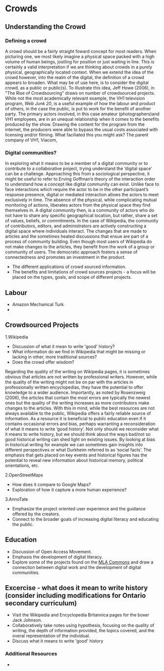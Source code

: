 # Crowds 

## Understanding the Crowd

### Defining a crowd 
 
A crowd should be a fairly straight foward concept for most readers. When picturing one, we most likely imagine a physical space packed with a high volume of human beings, jostling for position or just waiting in line. This is certainly a valid interpretation if we are thinking about crowds in a purely physical, geographically located context. When we extend the idea of the crowd however, into the realm of the digital, the definition of a crowd appears to broaden. What may be of use here, is to consider the digital crowd, as a public or public(s). To illustrate this idea, Jeff Howe (2006), in "The Rise of Crowdsourcing" draws on number of crowdsourced projects. While not the most academically relevant example, the VH1 television program, *Web Junk 20*, is a useful example of how the labour and product of others, in the case the public, is put to work for the benefit of another party. The primary actors involved, in this case amateur (photographers)and VH1 employees, are in an unequal relationship when it comes to the benefits produced by the show. Drawing the content for the program from the internet, the producers were able to bypass the usual costs associated with licensing and/or filming. What faciliated this you might ask? The parent company of VH1, Viacom, 

### Digital communities?

In exploring what it means to be a member of a digital community or to contribute to a collaborative project, trying understand the ‘digital space’ can be a challenge. Approaching this from a sociological perspective, it might be useful to refer to Erving Goffman’s theory of the interaction order to understand how a concept like digital community can exist. Unlike face to face interactions which require the actor to be in the other participant’s response presence, digital or mediated interaction allows the actors to meet exclusively in time. The absence of the physical, while complicating mutual monitoring of actions, liberates actors from the physical space they find themselves in. A digital community then, is a community of actors who do not have to share any specific geographical location, but rather, share a set of values, beliefs, or commitments. In the case of Wikipedia, the community of contributors, editors, and administrators are actively constructing a digital space where individuals interact. The changes that are made to articles and the sometimes heated discussions that ensue are part of a process of community building. Even though most users of Wikipedia do not make changes to the articles, they benefit from the work of a group or community of users. The democratic approach fosters a sense of connectedness and promotes an investment in the product.

- The different applications of crowd sourced information. 
- The benefits and limitations of crowd sources projects - a focus will be placed on the types, goals, and scope of different projects. 

## Labour 
- Amazon Mechanical Turk 
- 

## Crowdsourced Projects

1.Wikipedia 
- Discussion of what it mean to write 'good' history? 
- What information do we find in Wikipedia that might be missing or lacking in other, more traditional sources?
- Does the crowd offer wisdom?

Regarding the quality of the writing on Wikipedia pages, it is sometimes obvious that articles are not written by professional writers. However, while the quality of the writing might not be on par with the articles in professionally written encyclopedias, they have the potential to offer knowledge to a wider audience. Importantly, as noted by Rosenzweig (2006), the articles that contain the most errors are typically the newest ones but the quality of the writing increases as more contributors make changes to the articles. With this in mind, while the best resources are not always available to the public, Wikipedia offers a fairly reliable source of information. As a resource it is beneficial to public education even if it contains occasional errors and bias, perhaps warranting a reconsideration of what it means to write ‘good history’. Not only should we reconsider what it means to write history, but we should think about the ways bad/not so good historical writing can shed light on existing issues. By looking at bias in historical writing for example we can sometimes gain insights into different perspectives or what Durkheim referred to as ‘social facts’. The emphasis that gets placed on key events and historical figures has the potential to reveal new information about historical memory, political orientations, etc.

2.OpenStreetMaps
- How does it compare to Google Maps?
- Exploration of how it capture a more human experience?

3.AnnoTate 
- Emphasize the project oriented user experience and the guidance offered by the creators. 
- Connect to the broader goals of increasing digital literacy and educating the public. 

## Education 
- Discussion of Open Access Movement. 
- Emphasis the development of digital literacy. 
- Explore some of the projects found on the [MLA Commons](https://digitalpedagogy.mla.hcommons.org/keywords/community/) and draw a connection between digital work and the development of digital communities. 

## Excercise - what does it mean to write history (consider including modifications for Ontario secondary curriculum) 
- Visit the Wikipedia and Encyclopedia Britannica pages for the boxer Jack Johnson. 
- Collaboratively take notes using hypothesis, focusing on the quality of writing, the depth of information provided, the topics covered, and the overal representation of the individual. 
- Discuss what it means to write 'good' history 

### Additional Resources 
- 

